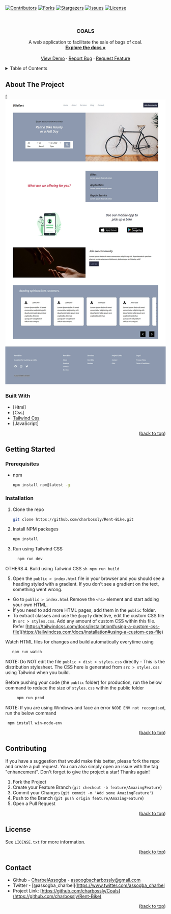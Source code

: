 <div id="top"></div>

[![Contributors][contributors-shield]][contributors-url]
[![Forks][forks-shield]][forks-url]
[![Stargazers][stars-shield]][stars-url]
[![Issues][issues-shield]][issues-url]
[![License][license-shield]][license-url]




<br />
<div align="center">


  <h3 align="center">COALS</h3>

  <p align="center">
    A web application to facilitate the sale of bags of coal.
    <br />
    <a href="https://github.com/charbossly/Rent-Bike"><strong>Explore the docs »</strong></a>
    <br />
    <br />
    <a href="https://charbossly.github.io/Rent-Bike/">View Demo</a>
    ·
    <a href="https://github.com/charbossly/Rent-Bike/issues">Report Bug</a>
    ·
    <a href="https://github.com/charbossly/Rent-Bike/issues">Request Feature</a>
  </p>
</div>



<!-- TABLE OF CONTENTS -->
<details>
  <summary>Table of Contents</summary>
  <ol>
    <li>
      <a href="#about-the-project">About The Project</a>
      <ul>
        <li><a href="#built-with">Built With</a></li>
      </ul>
    </li>
    <li>
      <a href="#getting-started">Getting Started</a>
      <ul>
        <li><a href="#prerequisites">Prerequisites</a></li>
        <li><a href="#installation">Installation</a></li>
      </ul>
    </li>
    <li><a href="#contributing">Contributing</a></li>
    <li><a href="#license">License</a></li>
    <li><a href="#contact">Contact</a></li>
  </ol>
</details>



<!-- ABOUT THE PROJECT -->
## About The Project

[![Product Name Screen Shot](./screenshot.png)


### Built With


* [Html]
* [Css]
* [Tailwind Css](https://tailwindcss.com/)
* [JavaScript]

<p align="right">(<a href="#top">back to top</a>)</p>



<!-- GETTING STARTED -->
## Getting Started

### Prerequisites

* npm
  ```sh
  npm install npm@latest -g
  ```

### Installation


1. Clone the repo
   ```sh
   git clone https://github.com/charbossly/Rent-Bike.git
   ```
2. Install NPM packages
   ```sh
   npm install
   ```
3.  Run using Tailwind CSS
      ```sh
        npm run dev
      ```

OTHERS
4.  Build using Tailwind CSS
    ```sh
        npm run build
     ```

5.  Open the `public > index.html` file in your browser and you should see a heading styled with a gradient. If you don't see a gradient on the text, something went wrong.

-   Go to `public > index.html` Remove the `<h1>` element and start adding your own HTML.
-   If you need to add more HTML pages, add them in the `public` folder.
-   To extract classes and use the `@apply` directive, edit the custom CSS file in `src > styles.css`. Add any amount of custom CSS within this file. Refer [https://tailwindcss.com/docs/installation#using-a-custom-css-file](https://tailwindcss.com/docs/installation#using-a-custom-css-file)

Watch HTML files for changes and build automatically everytime using
 ```sh
    npm run watch
```

NOTE: Do NOT edit the file `public > dist > styles.css` directly - This is the distribution stylesheet. The CSS here is generated from `src > styles.css` using Tailwind when you build.

Before pushing your code (the `public` folder) for production, run the below command to reduce the size of `styles.css` within the public folder
```sh
     npm run prod
```
NOTE: If you are using Windows and face an error `NODE ENV not recognised`, run the below command

     npm install win-node-env


<p align="right">(<a href="#top">back to top</a>)</p>






<!-- CONTRIBUTING -->
## Contributing


If you have a suggestion that would make this better, please fork the repo and create a pull request. You can also simply open an issue with the tag "enhancement".
Don't forget to give the project a star! Thanks again!

1. Fork the Project
2. Create your Feature Branch (`git checkout -b feature/AmazingFeature`)
3. Commit your Changes (`git commit -m 'Add some AmazingFeature'`)
4. Push to the Branch (`git push origin feature/AmazingFeature`)
5. Open a Pull Request

<p align="right">(<a href="#top">back to top</a>)</p>



<!-- LICENSE -->
## License

See `LICENSE.txt` for more information.

<p align="right">(<a href="#top">back to top</a>)</p>



<!-- CONTACT -->
## Contact

- Github - [CharbelAssogba](https://github.com/charbossly) - assoogbacharbossly@gmail.com
- Twitter - [@assogba_charbel](https://www.twitter.com/assogba_charbel
- Project Link: [https://github.com/charbossly/Coals](https://github.com/charbossly/Rent-Bike)

<p align="right">(<a href="#top">back to top</a>)</p>




<!-- MARKDOWN LINKS & IMAGES -->
<!-- https://www.markdownguide.org/basic-syntax/#reference-style-links -->
[contributors-shield]: https://img.shields.io/github/contributors/charbossly/Coals.svg?style=for-the-badge
[contributors-url]: https://github.com/charbossly/Coals/graphs/contributors
[forks-shield]: https://img.shields.io/github/forks/charbossly/Coals.svg?style=for-the-badge
[forks-url]: https://github.com/charbossly/Coals/network/members
[stars-shield]: https://img.shields.io/github/stars/charbossly/Coals.svg?style=for-the-badge
[stars-url]: https://github.com/charbossly/Coals/stargazers
[issues-shield]: https://img.shields.io/github/issues/charbossly/Coals.svg?style=for-the-badge
[issues-url]: https://github.com/charbossly/Coals/issues
[license-shield]: https://img.shields.io/github/license/charbossly/Coals.svg?style=for-the-badge
[license-url]: https://github.com/charbossly/Coals/blob/master/LICENSE.txt
[product-screenshot]: ./screenshot.png